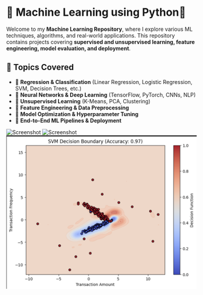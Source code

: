 # 🚀 Machine Learning using Python🐍

Welcome to my **Machine Learning Repository**, where I explore various ML techniques, algorithms, and real-world applications. This repository contains projects covering **supervised and unsupervised learning, feature engineering, model evaluation, and deployment**.  

## 📌 Topics Covered  
- 🔹 **Regression & Classification** (Linear Regression, Logistic Regression, SVM, Decision Trees, etc.)  
- 🔹 **Neural Networks & Deep Learning** (TensorFlow, PyTorch, CNNs, NLP)  
- 🔹 **Unsupervised Learning** (K-Means, PCA, Clustering)  
- 🔹 **Feature Engineering & Data Preprocessing**  
- 🔹 **Model Optimization & Hyperparameter Tuning**  
- 🔹 **End-to-End ML Pipelines & Deployment**  

![Screenshot](screenshot1.png)
![Screenshot](screenshot2.png)
![Decision Boundary](Decision%20boundary.png)

